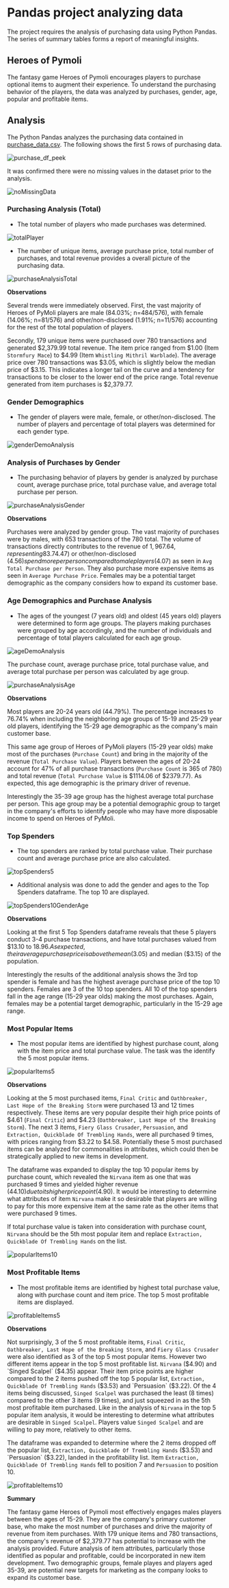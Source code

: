 # Pandas project analyzing data

The project requires the analysis of purchasing data using Python Pandas. The series of summary tables forms a report of meaningful insights. 

## Heroes of Pymoli

The fantasy game Heroes of Pymoli encourages players to purchase optional items to augment their experience. To understand the purchasing behavior of the players, the data was analyzed by purchases, gender, age, popular and profitable items. 

## Analysis

The Python Pandas analyzes the purchasing data contained in [purchase_data.csv](HeroesOfPymoli/Resources/purchase_data.csv). The following shows the first 5 rows of purchasing data. 

![purchase_df_peek](Images/purchase_df_peek.png)

It was confirmed there were no missing values in the dataset prior to the analysis. 

![noMissingData](Images/noMissingData.png)

### Purchasing Analysis (Total)

* The total number of players who made purchases was determined. 

![totalPlayer](Images/totalPlayer.png)

* The number of unique items, average purchase price, total number of purchases, and total revenue provides a overall picture of the purchasing data. 

![purchaseAnalysisTotal](Images/purchaseAnalysisTotal.png)

**Observations**

Several trends were immediately observed. First, the vast majority of Heroes of PyMoli players are male (84.03%; n=484/576), with female (14.06%; n=81/576) and other/non-disclosed (1.91%; n=11/576) accounting for the rest of the total population of players. 

Secondly, 179 unique items were purchased over 780 transactions and generated $2,379.99 total revenue. The item price ranged from $1.00 (Item `Stormfury Mace`) to $4.99 (Item `Whistling Mithril Warblade`). The average price over 780 transactions was $3.05, which is slightly below the median price of $3.15. This indicates a longer tail on the curve and a tendency for transactions to be closer to the lower end of the price range. Total revenue generated from item purchases is $2,379.77. 

### Gender Demographics

* The gender of players were male, female, or other/non-disclosed. The number of players and percentage of total players was determined for each gender type. 

![genderDemoAnalysis](Images/genderDemoAnalysis.png)

### Analysis of Purchases by Gender

* The purchasing behavior of players by gender is analyzed by purchase count, average purchase price, total purchase value, and average total purchase per person. 

![purchaseAnalysisGender](Images/purchaseAnalysisGender.png)

**Observations**

Purchases were analyzed by gender group. The vast majority of purchases were by males, with 653 transactions of the 780 total. The volume of transactions directly contributes to the revenue of $1,967.64, representing 83.7% of total revenue. However, players identifying as female ($4.47) or other/non-disclosed ($4.56) spend more per person compared to male players ($4.07) as seen in `Avg Total Purchase per Person`. They also purchase more expensive items as seen in `Average Purchase Price`. Females may be a potential target demographic as the company considers how to expand its customer base. 

### Age Demographics and Purchase Analysis

* The ages of the youngest (7 years old) and oldest (45 years old) players were determined to form age groups. The players making purchases were grouped by age accordingly, and the number of individuals and percentage of total players calculated for each age group. 

![ageDemoAnalysis](Images/ageDemoAnalysis.png)

 The purchase count, average purchase price, total purchase value, and average total purchase per person was calculated by age group. 

![purchaseAnalysisAge](Images/purchaseAnalysisAge.png)

**Observations**

Most players are 20-24 years old (44.79%). The percentage increases to 76.74% when including the neighboring age groups of 15-19 and 25-29 year old players, identifying the 15-29 age demographic as the company's main customer base. 

This same age group of Heroes of PyMoli players (15-29 year olds) make most of the purchases (`Purchase Count`) and bring in the majority of the revenue (`Total Purchase Value`). Players between the ages of 20-24 account for 47% of all purchase transactions (`Purchase Count` is 365 of 780) and total revenue (`Total Purchase Value` is $1114.06 of $2379.77). As expected, this age demographic is the primary driver of revenue. 

Interestingly the 35-39 age group has the highest average total purchase per person. This age group may be a potential demographic group to target in the company's efforts to identify people who may have more disposable income to spend on Heroes of PyMoli. 

### Top Spenders

* The top spenders are ranked by total purchase value. Their purchase count and average purchase price are also calculated. 

![topSpenders5](Images/topSpenders5.png)

* Additional analysis was done to add the gender and ages to the Top Spenders dataframe. The top 10 are displayed. 

![topSpenders10GenderAge](Images/topSpenders10GenderAge.png)

**Observations**

Looking at the first 5 Top Spenders dataframe reveals that these 5 players conduct 3-4 purchase transactions, and have total purchases valued from $13.10 to $18.96. As expected, their average purchase price is above the mean ($3.05) and median ($3.15) of the population. 

Interestingly the results of the additional analysis shows the 3rd top spender is female and has the highest average purchase price of the top 10 spenders. Females are 3 of the 10 top spenders. All 10 of the top spenders fall in the age range (15-29 year olds) making the most purchases. Again, females may be a potential target demographic, particularly in the 15-29 age range. 

### Most Popular Items

* The most popular items are identified by highest purchase count, along with the item price and total purchase value. The task was the identify the 5 most popular items. 

![popularItems5](Images/popularItems5.png)

**Observations**

Looking at the 5 most purchased items, `Final Critic` and `Oathbreaker, Last Hope of the Breaking Storm` were purchased 13 and 12 times respectively. These items are very popular despite their high price points of $4.61 (`Final Critic`) and $4.23 (`Oathbreaker, Last Hope of the Breaking Storm`). The next 3 items, `Fiery Glass Crusader`, `Persuasion`, and `Extraction, Quickblade Of Trembling Hands`, were all purchased 9 times, with prices ranging from $3.22 to $4.58. Potentially these 5 most purchased items can be analyzed for commonalities in attributes, which could then be strategically applied to new items in development. 

The dataframe was expanded to display the top 10 popular items by purchase count, which revealed the `Nirvana` item as one that was purchased 9 times and yielded higher revenue ($44.10) due to its higher price point ($4.90). It would be interesting to determine what attributes of item `Nirvana` make it so desirable that players are willing to pay for this more expensive item at the same rate as the other items that were purchased 9 times. 

If total purchase value is taken into consideration with purchase count, `Nirvana` should be the 5th most popular item and replace `Extraction, Quickblade Of Trembling Hands` on the list. 

![popularItems10](Images/popularItems10.png)

### Most Profitable Items

* The most profitable items are identified by highest total purchase value, along with purchase count and item price. The top 5 most profitable items are displayed. 

![profitableItems5](Images/profitableItems5.png)

**Observations**

Not surprisingly, 3 of the 5 most profitable items, `Final Critic`, `Oathbreaker, Last Hope of the Breaking Storm`, and `Fiery Glass Crusader` were also identified as 3 of the top 5 most popular items. However two different items appear in the top 5 most profitable list. `Nirvana` ($4.90) and `Singed Scalpel` ($4.35) appear. Their item price points are higher compared to the 2 items pushed off the top 5 popular list, `Extraction, Quickblade Of Trembling Hands` ($3.53) and `Persuasion` ($3.22). Of the 4 items being discussed, `Singed Scalpel` was purchased the least (8 times) compared to the other 3 items (9 times), and just squeezed in as the 5th most profitable item purchased. Like in the analysis of `Nirvana` in the top 5 popular item analysis, it would be interesting to determine what attributes are desirable in `Singed Scalpel`. Players value `Singed Scalpel` and are willing to pay more, relatively to other items. 

The dataframe was expanded to determine where the 2 items dropped off the popular list, `Extraction, Quickblade Of Trembling Hands` ($3.53) and `Persuasion` ($3.22), landed in the profitability list. Item `Extraction, Quickblade Of Trembling Hands` fell to position 7 and `Persuasion` to position 10. 

![profitableItems10](Images/profitableItems10.png)

**Summary**

The fantasy game Heroes of Pymoli most effectively engages males players between the ages of 15-29. They are the company's primary customer base, who make the most number of purchases and drive the majority of revenue from item purchases. With 179 unique items and 780 transactions, the company's revenue of $2,379.77 has potential to increase with the analysis provided. Future analysis of item attributes, particularly those identified as popular and profitable, could be incorporated in new item development. Two demographic groups, female playes and players aged 35-39, are potential new targets for marketing as the company looks to expand its customer base. 